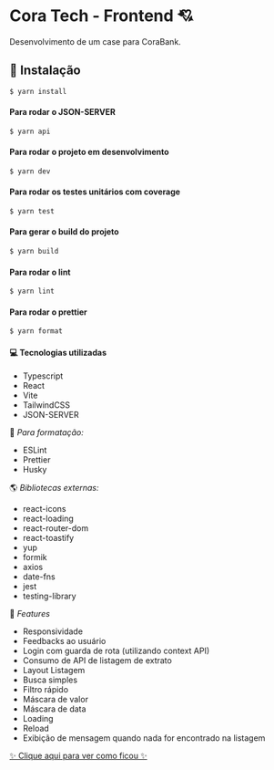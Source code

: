 # Cora Tech - Frontend 💘

Desenvolvimento de um case para CoraBank.

## 🔧 Instalação

```bash
$ yarn install
```

#### Para rodar o JSON-SERVER

```bash
$ yarn api
```

#### Para rodar o projeto em desenvolvimento

```bash
$ yarn dev
```

#### Para rodar os testes unitários com coverage

```bash
$ yarn test
```

#### Para gerar o build do projeto

```bash
$ yarn build
```

#### Para rodar o lint

```bash
$ yarn lint
```

#### Para rodar o prettier

```bash
$ yarn format
```

#### 💻 Tecnologias utilizadas

-   Typescript
-   React
-   Vite
-   TailwindCSS
-   JSON-SERVER

📶 _Para formatação:_

-   ESLint
-   Prettier
-   Husky

🌎 _Bibliotecas externas:_

-   react-icons
-   react-loading
-   react-router-dom
-   react-toastify
-   yup
-   formik
-   axios
-   date-fns
-   jest
-   testing-library

🚀 _Features_

-   Responsividade
-   Feedbacks ao usuário
-   Login com guarda de rota (utilizando context API)
-   Consumo de API de listagem de extrato
-   Layout Listagem
-   Busca simples
-   Filtro rápido
-   Máscara de valor
-   Máscara de data
-   Loading
-   Reload
-   Exibição de mensagem quando nada for encontrado na listagem

[✨ Clique aqui para ver como ficou ✨](https://frontend-case-seven.vercel.app/)
